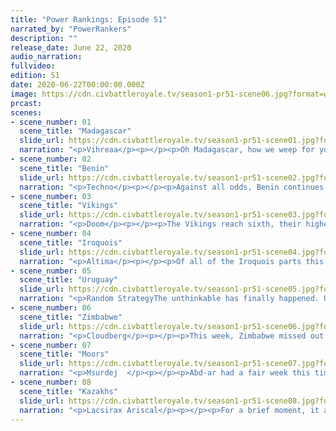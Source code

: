 ```yaml
---
title: "Power Rankings: Episode 51"
narrated_by: "PowerRankers"
description: ""
release_date: June 22, 2020
audio_narration:
fullvideo:
edition: S1
date: 2020-06-22T00:00:00.000Z
image: https://cdn.civbattleroyale.tv/season1-pr51-scene06.jpg?format=webp&quality=80
prcast:
scenes:
- scene_number: 01
  scene_title: "Madagascar"
  slide_url: https://cdn.civbattleroyale.tv/season1-pr51-scene01.jpg?format=webp&quality=80
  narration: "<p>Vihreaa</p><p></p><p>Oh Madagascar, how we weep for your departure from this world. There are many power rankers who rejoiced at the notion of your collapse, a stance which sickens me to my core. From the very beginning, Madagascar exceeded expectations, successfully achieving feats that were thought to be unheard of, especially from the civilization that ranked as far down as 49 in part 0. Contrary to the public’s belief, you went on to best Oman, gaining colonial acquisitions in the Middle East. For thousands of years, not one empire dared set foot on the Madagascarian island, it’s territory your undisputed domain. It would be from here that you would spread your influence across the world, influencing global politics through your cultural peacekeepers. Madagascar was a land of great culture, a society that never sought the comforts of technology, but found comfort in the simple cycle of daily life. Historians will view Madagascar as a great refuge of ancient life, while other empires like Zimbabwe and The Iroquois sacrificed everything to acquire more advanced weaponry to fight their enemies, Madagascar prioritized their humanity, and retained it to the end. To think, it would not be the cumbersome giant in Zimbabwe that would topple their great society, but the ever reaching grasp of Uruguay choked out their flame of life. I, many people in the sub, and Madagascarians alike weep at the fate of their people, as it is inevitable that this island that was once a bastion of humanity will become just another weapon for the superpowers to exploit and corrupt. I weep for this permanent loss to humanity, and shudder at the thought as the purity of humanity has become that much less so.</p>"
- scene_number: 02
  scene_title: "Benin"
  slide_url: https://cdn.civbattleroyale.tv/season1-pr51-scene02.jpg?format=webp&quality=80
  narration: "<p>Techno</p><p></p><p>Against all odds, Benin continues to persist in an Anatolian city far removed from their original homeland. A lack of involvement from the Moors was pretty much the only thing that kept Benin alive. But, at this point, any civ out of the Kazakhs, the Moors, or Zimbabwe could easily vanquish Benin in a few short turns, earning Benin a last-place spot amongst the remaining civs. Even still, to last as long as they have endured is a victory, as far stronger civs have fallen first. Defensiveness pays off!</p>"
- scene_number: 03
  scene_title: "Vikings"
  slide_url: https://cdn.civbattleroyale.tv/season1-pr51-scene03.jpg?format=webp&quality=80
  narration: "<p>Doom</p><p></p><p>The Vikings reach sixth, their highest rank ever, as Madagascar finally loses their 50 part game of hide and seek.  While a top 5 finish is still unlikely it's not completely out of the question. Either way, top 7 is no mean feat.</p>"
- scene_number: 04
  scene_title: "Iroquois"
  slide_url: https://cdn.civbattleroyale.tv/season1-pr51-scene04.jpg?format=webp&quality=80
  narration: "<p>Altima</p><p></p><p>Of all of the Iroquois parts this run, this has certainly been one of the wildest. Hiawatha is at war with every member of the Top Five except Zimbabwe, and while he has managed this war alarmingly well thus far, it looks like things are finally starting to meaningfully tip. Maybe. Look, I’m going to level with you, I thought they’d get runt’d this part, not ‘sweep the Kazakhs out of North America because apparently everyone’s just allergic to annexing the western half of the continent.’ They might have barely more than half Uruguay’s military and barely a third their production, and they might be producing some shockingly bad units (seriously, PJs and SAMs?) but the Moors have a demonstrated failed track record when it comes to making landfall in the Americas and Ablai’s straight-up out of nukes right now. Welcome to CBR, where everything’s made up and the points don’t matter!</p>"
- scene_number: 05
  scene_title: "Uruguay"
  slide_url: https://cdn.civbattleroyale.tv/season1-pr51-scene05.jpg?format=webp&quality=80
  narration: "<p>Random StrategyThe unthinkable has finally happened. Uruguay, who has terrorised the cylinder for almost the entire game, has finally lost its capital. Along with it, they have also lost the entire northern portion of south america. And gained a rank? Well yeah... they recaptured their capital and are currently moving back north to recapture everything they lost. How did they manage to lose so much yet still be capable of retaking it? The answer is simple: tech. When the diminished Iroquois went down they had far higher tech than poor old obese Uruguay - no craft that Uruguay possessed was capable of destroying the Iroquois army. Now however, Uruguay has finished the tech tree which means the Iroquois no longer have that advantage. Uruguay also has a large production base in the Pacific which is putting them 2nd in the overall stats; they are using this to build their army which they are using to recapture south america, and maybe, if they're lucky, get some north american land too. Oh and one final thing: Uruguay got a kill this week but nobody important. </p>"
- scene_number: 06
  scene_title: "Zimbabwe"
  slide_url: https://cdn.civbattleroyale.tv/season1-pr51-scene06.jpg?format=webp&quality=80
  narration: "<p>Cloudberg</p><p></p><p>This week, Zimbabwe missed out on their chance to kill Madagascar, but that’s probably not a big deal—it won’t be hard to take the islands from Uruguay either, as Zimbabwe is clearly better in most statistics. A much less one-sided fight would be Zimbabwe vs. the Moors, as both sides’ stats are almost perfectly equal. They both have 73 cities, they both have approximately 17,000 hammers, and the military difference between them is relatively small, slightly favoring the Moors. What that says to me is that both civs might be better off double teaming other superpowers rather than fighting each other, at least for now.</p>"
- scene_number: 07
  scene_title: "Moors"
  slide_url: https://cdn.civbattleroyale.tv/season1-pr51-scene07.jpg?format=webp&quality=80
  narration: "<p>Msurdej  </p><p></p><p>Abd-ar had a fair week this time around, as he began to expand into South America. While his original conquest was thrown back into the sea, his new attack might be enough to gain a foothold in America. That’s not considering his full control of the British Isles, or the near control of Greenland he has. But one must wonder whether that’s enough. The gap between the Moors and Zimbabwe is slim, while the gap between them and the Kazakhs is monumental. Abd-ar is gonna have to get some serious gains against the Iroquois if he wants a chance at dethroning Ablai Khan.</p>"
- scene_number: 08
  scene_title: "Kazakhs"
  slide_url: https://cdn.civbattleroyale.tv/season1-pr51-scene08.jpg?format=webp&quality=80
  narration: "<p>Lacsirax Ariscal</p><p></p><p>For a brief moment, it all looked to have changed. The Iroquois struck against Uruguay, and completely reversed the Kazakh gains in America - a 100% eviction from the continent - as they made use of the last moments of their tech superiority before the great singularity. We were back to five contenders, and most importantly, the Kazakhs had been beaten.</p><p></p><p>But we ended the episode much as we expected it to start; with the Iroquois fighting a coalition war they surely couldn’t win, and with the Kazakhs as the worlds undisputed leader, the only nation to hold significantly large holdings on both supercontinents. While this is a setback for all those #anyonebutkazakh fans out there, it is worth remembering one thing. They were beaten. Beaten by a single civ, not even a coalition. It can be done. Right now, Kazakhs are not in a Brazil situation but a Boer one - they’re susceptible to a production lapse, or an uncomfortable coalition, or even just a long quiet spell. They may be our unanimous #1 right now, but don’t think the game can be called just yet.</p>"
---
```

